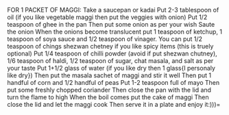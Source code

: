 FOR 1 PACKET OF MAGGI:
Take a saucepan or kadai
Put 2-3 tablespoon of oil (if you like vegetable maggi then put the veggies with onion)
Put 1/2 teaspoon of ghee in the pan 
Then put some onion as per your wish 
Saute the onion
When the onions become translucent put 1 teaspoon of ketchup, 1 teaspoon of soya sauce and 1/2 teaspoon of vinager. You can put 1/2 teaspoon of chings shezwan chetney if you like spicy items (this is truely optional)
Put 1/4 teaspoon of chilli powder (avoid if put shezwan chutney), 1/6 teaspoon of haldi, 1/2 teaspoon of sugar, chat masala, and salt as per your taste
Put 1+1/2 glass of water (if you like dry then 1 glass{I personaly like dry})
Then put the masala sachet of maggi and stir it well
Then put 1 handful of corn and 1/2 handful of peas 
Put 1-2 teaspoon full of mayo
Then put some freshly chopped coriander
Then close the pan with the lid and turn the flame to high 
When the boil comes put the cake of maggi
Then close the lid and let the maggi cook
Then serve it in a plate and enjoy it:)))=